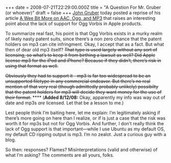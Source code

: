+++
date = 2008-07-21T22:29:00.000Z
title = "A Question For Mr. Gruber (or whoever)"
draft = false
+++
[John Gruber](http://daringfireball.net) today posted a reprise of his
article [A Wee Bit More on AAC, Ogg, and
MP3](http://daringfireball.net/2007/04/wee_bit_more_on_aac) that raises
an interesting point about the lack of support for Ogg Vorbis in Apple
products.

To summarize real fast, his point is that Ogg Vorbis exists in a murky
realm of likely nasty patent suits, since there’s a non zero chance that
the patent holders on mp3 can cite infringment. Okay, I accept that as a
fact. But what then of dear old mp3 itself? ~~That type is used largely
without any sort of licensing, so what’s to keep it from birthing a
lawsuit as well? Did Apple license mp3 for the iPod and iPhone? Because
if they didn’t, there’s risk in using that format as well.~~

~~Obviously they had to support it—mp3 is far too widespread to be an
unsupported filetype in any commercial endeavor. But there’s no real
mention of that very real (though admittedly probably unlikely)
possibilty that the patent holders for mp3 will decide they want money
for the use of their format.~~ **** (**Added 8/12/08:** Okay, apparently
my info was way out of date and mp3s *are* licensed. Let that be a
lesson to me.)

Lest people think I’m baiting here, let me explain: I’m legitimately
asking if there’s more going on here than I realize, or if is just a
case that the risk was worth it for mp3s but not for Ogg Vorbis. And
further, I don’t really think the lack of Ogg support is that
important—while I use Ubuntu as my default OS, my default CD ripping
output is mp3. I’m no zealot. Just a curious guy with a blog.

So then: responses? Flames? Misinterpretations (valid and otherwise) of
what I’m asking? The comments are all yours, folks.
